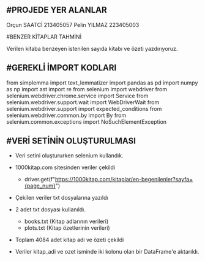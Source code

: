 #PROJEDE YER ALANLAR
--------------------
Orçun SAATCİ 213405057
Pelin YILMAZ 223405003



#BENZER KİTAPLAR TAHMİNİ 

Verilen kitaba benzeyen istenilen sayıda kitabı ve özeti yazdırıyoruz.

#GEREKLİ İMPORT KODLARI
--------------------------
from simplemma import text_lemmatizer
import pandas as pd
import numpy as np
import ast
import re
from selenium import webdriver
from selenium.webdriver.chrome.service import Service
from selenium.webdriver.support.wait import WebDriverWait
from selenium.webdriver.support import expected_conditions
from selenium.webdriver.common.by import By
from selenium.common.exceptions import NoSuchElementException



#VERİ SETİNİN OLUŞTURULMASI
-----------------------------
* Veri setini oluştururken selenium kullandık.
* 1000kitap.com sitesinden veriler çekildi
     - driver.get(f"https://1000kitap.com/kitaplar/en-begenilenler?sayfa={page_num}")
 
* Çekilen veriler txt dosyalarına yazıldı
* 2 adet txt dosyası kullanıldı.
     - books.txt (Kitap adlarının verileri)
     - plots.txt (Kitap özetlerinin verileri)
 
* Toplam 4084 adet kitap adi ve özeti çekildi
* Veriler kitap_adi ve ozet isminde iki kolonu olan bir DataFrame'e aktarıldı.
